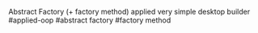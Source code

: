 Abstract Factory (+ factory method) applied very simple desktop builder
#applied-oop #abstract factory #factory method

